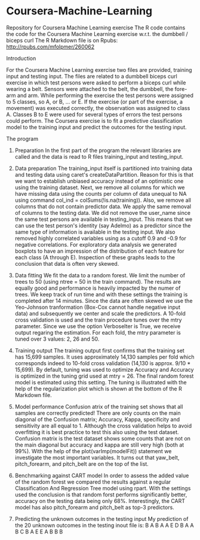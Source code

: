# Coursera-Machine-Learning
Repository for Coursera Machine Learning exercise
The R code contains the code for the Coursera Machine Learning exercise w.r.t. the dumbbell / biceps curl
The R Markdown file is on Rpubs: http://rpubs.com/mfolpmer/260062

Introduction

For the Coursera Machine Learning exercise two files are provided, training input and testing input. 
The files are related to a dumbbell biceps curl exercise in which test persons were asked to perform a biceps curl while wearing a belt. 
Sensors were attached to the belt, the dumbbell, the fore-arm and arm. 
While performing the exercise the test persons were assigned to 5 classes, so A, or B, ... or E. 
If the exercise (or part of the exercise, a movement) was executed correctly, the observation was assigned to class A. 
Classes B to E were used for several types of errors the test persons could perform. 
The Coursera exercise is to fit a predictive classification model to the training input and predict the outcomes for the testing input. 

The program

1. Preparation
In the first part of the program the relevant libraries are called and the data is read to R files training_input and testing_input. 

2. Data preparation
The training_input itself is partitioned into training data and testing data using caret's createDataPartition. Reason for this is that we want to establish unbiased accuracy instead of an optimistic one using the training dataset. Next, we remove all columns for which we have missing data using the counts per column of data unequal to NA using command col_ind = colSums(!is.na(training)). Also, we remove all columns that do not contain predictor data. We apply the same removal of columns to the testing data. We did not remove the user_name since the same test persons are available in testing_input. This means that we can use the test person's identity (say Adelmo) as a predictor since the same type of information is available in the testing input. We also removed highly correlated variables using as a cutoff 0.9 and -0.9 for negative correlations. For exploratory data analysis we generated boxplots to have an impression of the distribution of each feature for each class (A through E). Inspection of these graphs leads to the conclusion that data is often very skewed. 

3. Data fitting
We fit the data to a random forest. We limit the number of trees to 50 (using ntree = 50 in the train command). 
The results are equally good and performance is heavily impacted by the numer of trees. We keep track of run time and with these settings the training is completed after 14 minutes. Since the data are often skewed we use the Yeo-Johnson tranformation (Box-Cox cannot handle negative input data) and subsequently we center and scale the predictors. A 10-fold cross validation is used and the train procedure tunes over the mtry parameter. Since we use the option VerboseIter is True, we receive output regaring the estimation. For each fold, the mtry parameter is tuned over 3 values: 2, 26 and 50. 

4. Training output
The training output first confirms that the training set has 15,699 samples. It uses approximately 14,130 samples per fold which corresponds indeed to 10-fold cross validation (14,130 is approx. 9/10 * 15,699). By default, tuning was used to optimize Accuracy and Accuracy is optimized in the tuning grid used at mtry = 26. The final random forest model is estimated using this setting. 
The tuning is illustrated with the help of the regularization plot which is shown at the bottom of the R Markdown file. 

5. Model performance
Confusion atrix of the training set shows that all samples are correctly predicted! There are only counts on the main diagonal of the Confusion matrix; Accuracy, Kappa, specificity and sensitivity are all equal to 1. Although the cross validation helps to avoid overfitting it is best practice to test this also using the test dataset. Confusion matrix is the test dataset shows some counts that are not on the main diagonal but accuracy and kappa are still very high (both at 99%). With the help of the plot(varImp(modelFit)) statement we investigate the most important variables. It turns out that yaw_belt, pitch_forearm, and pitch_belt are on the top of the list. 

6. Benchmarking against CART model
In order to assess the added value of the random forest we compared the results against a regular Classification And Regression Tree model using rpart. With the settings used the conclusion is that random forst performs significantly better, accuracy on the testing data being only 68%. Interestingly, the CART model has also pitch_forearm and pitch_belt as top-3 predictors. 

7. Predicting the unknown outcomes in the testing input
My prediction of the 20 unknown outcomes in the testing inout file is: B A B A A E D B A A B C B A E E A B B B
